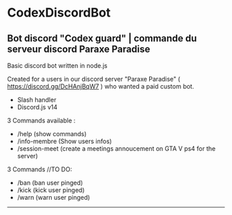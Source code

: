 # CodexDiscordBot
Bot discord "Codex guard" | commande du serveur discord Paraxe Paradise
-------------------------------------------------------------------------------------------------

Basic discord bot written in node.js

Created for a users in our discord server "Paraxe Paradise"  ( https://discord.gg/DcHAnjBqW7 ) 
who wanted a paid custom bot.

- Slash handler
- Discord.js v14

3 Commands available :
  - /help (show commands)
  - /info-membre (Show users infos)
  - /session-meet (create a meetings annoucement on GTA V ps4 for the server)
  
  
 3 Commands //TO DO:
  - /ban (ban user pinged)
  - /kick (kick user pinged)
  - /warn (warn user pinged)

-------------------------------------------------------------------------------------------------
